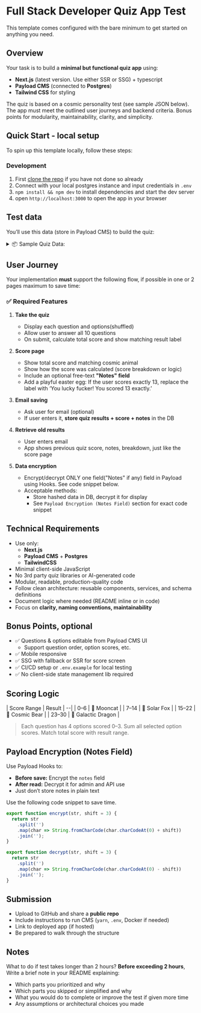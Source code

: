 # Full Stack Developer Quiz App Test
This template comes configured with the bare minimum to get started on anything you need.

##  Overview

Your task is to build a **minimal but functional quiz app** using:

- **Next.js** (latest version. Use either SSR or SSG) + typescript
- **Payload CMS** (connected to **Postgres**)
- **Tailwind CSS** for styling

The quiz is based on a cosmic personality test (see sample JSON below). The app must meet the outlined user journeys and backend criteria. Bonus points for modularity, maintainability, clarity, and simplicity.

## Quick Start - local setup
To spin up this template locally, follow these steps:

### Development

1. First [clone the repo](#clone) if you have not done so already
2. Connect with your local postgres instance and input credentials in `.env`
3. `npm install && npm dev` to install dependencies and start the dev server
4. open `http://localhost:3000` to open the app in your browser


## Test data

You’ll use this data (store in Payload CMS) to build the quiz:

<details>
<summary>📦 Sample Quiz Data:</summary>

```json
{
  "title": "What Kind of Cosmic Animal Are You?",
  "questions": [
    {
      "id": 1,
      "question": "What's your ideal weekend vibe?",
      "options": [
        { "label": "Stargazing in silence 🌌", "score": 0 },
        { "label": "A road trip with no map 🚗", "score": 1 },
        { "label": "Organizing your sock drawer 🧦", "score": 2 },
        { "label": "Hosting a secret underground rave 💃", "score": 3 }
      ]
    },
    {
      "id": 2,
      "question": "How do you respond to conflict?",
      "options": [
        { "label": "Meditate and wait for the storm to pass 🧘", "score": 0 },
        { "label": "Speak up, but keep it chill 😎", "score": 1 },
        { "label": "Write a pros-and-cons list 📋", "score": 2 },
        { "label": "Throw a pie (or a metaphorical one) 🥧", "score": 3 }
      ]
    },
    {
      "id": 3,
      "question": "Which color calls to your soul?",
      "options": [
        { "label": "Deep violet 💜", "score": 0 },
        { "label": "Electric blue ⚡", "score": 1 },
        { "label": "Earthy brown 🌱", "score": 2 },
        { "label": "Neon green 🟢", "score": 3 }
      ]
    },
    {
      "id": 4,
      "question": "Your dream mode of transport?",
      "options": [
        { "label": "Flying carpet 🪄", "score": 0 },
        { "label": "Teleportation 💫", "score": 1 },
        { "label": "Tank 🛡️", "score": 2 },
        { "label": "Unicycle on fire 🔥", "score": 3 }
      ]
    },
    {
      "id": 5,
      "question": "Pick a snack:",
      "options": [
        { "label": "Moon cheese 🧀", "score": 0 },
        { "label": "Spicy chips 🌶️", "score": 1 },
        { "label": "Wasabi popcorn 🍿", "score": 2 },
        { "label": "Cosmic brownies 🍫", "score": 3 }
      ]
    },
    {
      "id": 6,
      "question": "What's your greatest strength?",
      "options": [
        { "label": "Patience", "score": 0 },
        { "label": "Curiosity", "score": 1 },
        { "label": "Planning", "score": 2 },
        { "label": "Chaos energy", "score": 3 }
      ]
    },
    {
      "id": 7,
      "question": "Choose a celestial body:",
      "options": [
        { "label": "The Moon 🌕", "score": 0 },
        { "label": "A comet ☄️", "score": 1 },
        { "label": "A black hole 🕳️", "score": 2 },
        { "label": "A rogue planet 🌑", "score": 3 }
      ]
    },
    {
      "id": 8,
      "question": "What's your social energy?",
      "options": [
        { "label": "Low-key lurker", "score": 0 },
        { "label": "One-on-one convos", "score": 1 },
        { "label": "Team brainstormer", "score": 2 },
        { "label": "Life of the party", "score": 3 }
      ]
    },
    {
      "id": 9,
      "question": "What’s your spirit time of day?",
      "options": [
        { "label": "3am under the stars 🌌", "score": 0 },
        { "label": "Sunrise hustle 🌅", "score": 1 },
        { "label": "Midday focus ☀️", "score": 2 },
        { "label": "Midnight rebellion 🌒", "score": 3 }
      ]
    },
    {
      "id": 10,
      "question": "What animal resonates with you most?",
      "options": [
        { "label": "Owl 🦉", "score": 0 },
        { "label": "Fox 🦊", "score": 1 },
        { "label": "Bear 🐻", "score": 2 },
        { "label": "Dragon 🐉", "score": 3 }
      ]
    }
  ],
  "results": [
    { "range": [0, 6], "label": "🌙 Mooncat — Mysterious, calm, and observant." },
    { "range": [7, 14], "label": "🦊 Solar Fox — Clever, curious, and adaptable." },
    { "range": [15, 22], "label": "🐻 Cosmic Bear — Grounded, strong, and thoughtful." },
    { "range": [23, 30], "label": "🐉 Galactic Dragon — Wild, bold, and unstoppable." }
  ]
}
```


</details>



## User Journey

Your implementation **must** support the following flow, if possible in one or 2 pages maximum to save time:

### ✅ Required Features
1. **Take the quiz**
   - Display each question and options(shuffled)
   - Allow user to answer all 10 questions
   - On submit, calculate total score and show matching result label
   
2. **Score page**
   - Show total score and matching cosmic animal
   - Show how the score was calculated (score breakdown or logic)
   - Include an optional free-text **"Notes" field**
   - Add a playful easter egg: If the user scores exactly 13, replace the label with ‘You lucky fucker! You scored 13 exactly.’

3. **Email saving**
   - Ask user for email (optional)
   - If user enters it, **store quiz results + score + notes** in the DB

4. **Retrieve old results**
   - User enters email
   - App shows previous quiz score, notes, breakdown, just like the score page

5. **Data encryption**
   - Encrypt/decrypt ONLY one field("Notes" if any) field in Payload using Hooks. See code snippet below.
   - Acceptable methods:
     - Store hashed data in DB, decrypt it for display
     - See `Payload Encryption (Notes Field)` section for exact code snippet


## Technical Requirements

- Use only:
  - **Next.js**
  - **Payload CMS** + **Postgres**
  - **TailwindCSS**
- Minimal client-side JavaScript
- No 3rd party quiz libraries or AI-generated code
- Modular, readable, production-quality code
- Follow clean architecture: reusable components, services, and schema definitions
- Document logic where needed (README inline or in code)
- Focus on **clarity, naming conventions, maintainability**


## Bonus Points, optional

- ✅ Questions & options editable from Payload CMS UI
  - Support question order, option scores, etc.
- ✅ Mobile responsive
- ✅ SSG with fallback or SSR for score screen
- ✅ CI/CD setup or `.env.example` for local testing
- ✅ No client-side state management lib required


## Scoring Logic

| Score Range | Result                     |
--|
| 0–6         | 🌙 Mooncat                 |
| 7–14        | 🦊 Solar Fox               |
| 15–22       | 🐻 Cosmic Bear             |
| 23–30       | 🐉 Galactic Dragon         |

> Each question has 4 options scored 0–3.
> Sum all selected option scores.
> Match total score with result range.


## Payload Encryption (Notes Field)

Use Payload Hooks to:
- **Before save:** Encrypt the `notes` field
- **After read:** Decrypt it for admin and API use
- Just don’t store notes in plain text

Use the following code snippet to save time.
```ts
export function encrypt(str, shift = 3) {
  return str
    .split('')
    .map(char => String.fromCharCode(char.charCodeAt(0) + shift))
    .join('');
}

export function decrypt(str, shift = 3) {
  return str
    .split('')
    .map(char => String.fromCharCode(char.charCodeAt(0) - shift))
    .join('');
}
```


## Submission
- Upload to GitHub and share a **public repo**
- Include instructions to run CMS (`yarn`, `.env`, Docker if needed)
- Link to deployed app (if hosted)
- Be prepared to walk through the structure

## Notes
What to do if test takes longer than 2 hours?
**Before exceeding 2 hours**, Write a brief note in your README explaining:
- Which parts you prioritized and why  
- Which parts you skipped or simplified and why  
- What you would do to complete or improve the test if given more time  
- Any assumptions or architectural choices you made  
